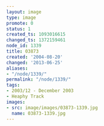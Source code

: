 ```yaml
---
layout: image
type: image
promote: 0
status: 1
created_ts: 1093016615
changed_ts: 1372159461
node_id: 1339
title: 03873
created: '2004-08-20'
changed: '2013-06-25'
aliases:
- "/node/1339/"
permalink: "/node/1339/"
tags:
- 2003/12 - December 2003
- Heaphy Track
images:
- src: image/images/03873-1339.jpg
  name: 03873-1339.jpg
---
```


